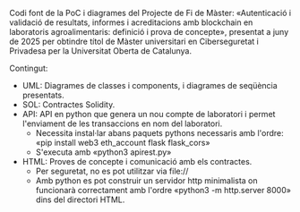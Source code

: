 Codi font de la PoC i diagrames del Projecte de Fi de Màster: «Autenticació i validació de resultats, informes i acreditacions amb blockchain en laboratoris agroalimentaris: definició i prova de concepte», presentat a juny de 2025 per obtindre títol de Màster universitari en Ciberseguretat i Privadesa per la Universitat Oberta de Catalunya.

Contingut:
 - UML: Diagrames de classes i components, i diagrames de seqüència presentats.
 - SOL: Contractes Solidity.
 - API: API en python que genera un nou compte de laboratori i permet l'enviament de les transaccions en nom del laboratori.
    - Necessita instal·lar abans paquets pythons necessaris amb l'ordre: «pip install web3 eth_account flask flask_cors»
    - S'executa amb «python3 apirest.py»
 - HTML: Proves de concepte i comunicació amb els contractes.
    - Per seguretat, no es pot utilitzar via file://
    - Amb python es pot construir un servidor http minimalista on funcionarà correctament amb l'ordre «python3 -m http.server 8000» dins del directori HTML.
